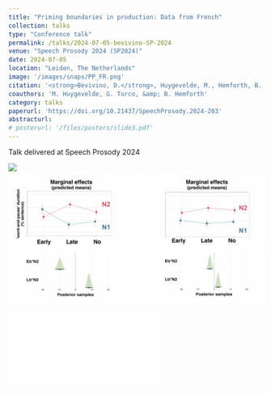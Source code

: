 ```yaml
---
title: "Priming boundaries in production: Data from French"
collection: talks
type: "Conference talk"
permalink: /talks/2024-07-05-bevivino-SP-2024
venue: "Speech Prosody 2024 (SP2024)"
date: 2024-07-05
location: "Leiden, The Netherlands"
image: '/images/snaps/PP_FR.png'
citation: '<strong>Bevivino, D.</strong>, Huygevelde, M., Hemforth, B., &amp; Turco, G. (2024). Priming boundaries in production: Data from French. <em>12th International Conference on Speech Prosody. Special Session on Advances in studies on prosodic planning</em>. Leiden, The Netherlands.'
coauthors: 'M. Huygevelde, G. Turco, &amp; B. Hemforth'
category: talks
paperurl: 'https://doi.org/10.21437/SpeechProsody.2024-203'
abstracturl: 
# posterurl: '/files/posters/slide3.pdf'
---
```


Talk delivered at Speech Prosody 2024

<div class="archive__item-teaser"><img src="/files/posters/slide3.pdf"></div>

<div class="archive__item-teaser">
    <img src="/images/snaps/PP_FR.png">
      </div>


[![Poster preview](/files/posters/AMLaP2022_VirtualPoster_DB.pdf)](/files/posters/AMLaP2022_VirtualPoster_DB.pdf)

<!-- ADD REVISED VERSION!!!!! -->